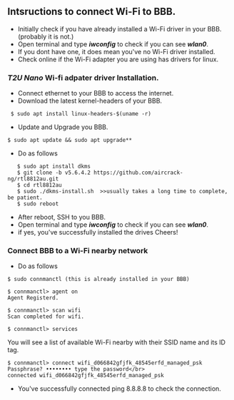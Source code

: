 ## Intsructions to connect Wi-Fi to BBB.
- Initially check if you have already installed a Wi-Fi driver in your BBB. (probably it is not.) </br>
- Open terminal and type ***iwconfig*** to check if you can see ***wlan0***.</br>
- If you dont have one, it does mean you've no Wi-Fi driver installed.
- Check online if the Wi-Fi adapter you are using has drivers for linux.
### ***T2U Nano*** Wi-fi adpater driver Installation.
- Connect ethernet to your BBB to access the internet.
- Download the latest kernel-headers of your BBB.</br>
```
 $ sudo apt install linux-headers-$(uname -r)
```
- Update and Upgrade you BBB.</br>
```
$ sudo apt update && sudo apt upgrade**
```
- Do as follows</br>
```
   $ sudo apt install dkms
   $ git clone -b v5.6.4.2 https://github.com/aircrack-ng/rtl8812au.git
   $ cd rtl8812au
   $ sudo ./dkms-install.sh  >>usually takes a long time to complete, be patient.
   $ sudo reboot
```
- After reboot, SSH to you BBB.
- Open terminal and type ***iwconfig*** to check if you can see ***wlan0***.</br>
- if yes, you've successfully installed the drives Cheers!</br>
### Connect BBB to a Wi-Fi nearby network
- Do as follows </br>
```
$ sudo connmanctl (this is already installed in your BBB)

$ connmanctl> agent on
Agent Registerd.

$ connmanctl> scan wifi
Scan completed for wifi.

$ connmanctl> services
```
You will see a list of available Wi-Fi nearby with their SSID name and its ID tag.
```
$ connmanctl> connect wifi_d066842gfjfk_48545erfd_managed_psk
Passphrase? •••••••• type the password</br>
connected wifi_d066842gfjfk_48545erfd_managed_psk
```
- You've successfully connected ping 8.8.8.8 to check the connection.
